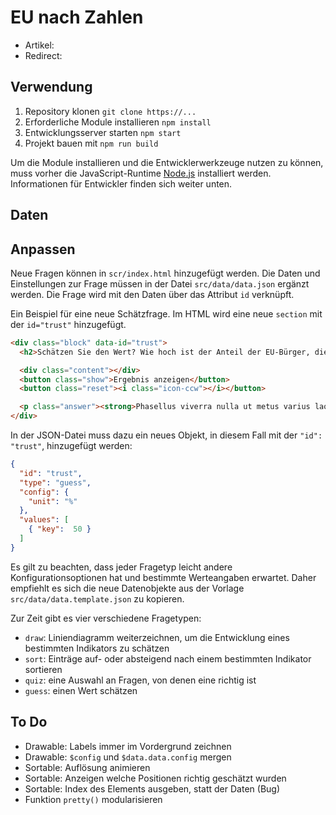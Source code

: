 # EU nach Zahlen

- Artikel: 
- Redirect:

## Verwendung
1. Repository klonen `git clone https://...`
2. Erforderliche Module installieren `npm install`
3. Entwicklungsserver starten `npm start`
4. Projekt bauen mit `npm run build`

Um die Module installieren und die Entwicklerwerkzeuge nutzen zu können, muss vorher die JavaScript-Runtime [Node.js](https://nodejs.org/en/download/) installiert werden. Informationen für Entwickler finden sich weiter unten.

## Daten

## Anpassen
Neue Fragen können in `scr/index.html` hinzugefügt werden. Die Daten und Einstellungen zur Frage müssen in der Datei `src/data/data.json` ergänzt werden. Die Frage wird mit den Daten über das Attribut `id` verknüpft.

Ein Beispiel für eine neue Schätzfrage. Im HTML wird eine neue `section` mit der `id="trust"` hinzugefügt.

```html
<div class="block" data-id="trust">
  <h2>Schätzen Sie den Wert? Wie hoch ist der Anteil der EU-Bürger, die dem EP vertrauen?</h2>

  <div class="content"></div>
  <button class="show">Ergebnis anzeigen</button>
  <button class="reset"><i class="icon-ccw"></i></button>

  <p class="answer"><strong>Phasellus viverra nulla ut metus varius laoreet. Quisque rutrum. Aenean imperdiet. Etiam ultricies nisi vel augue. Curabitur ullamcorper ultricies nisi. Nam eget dui. Etiam rhoncus. Maecenas tempus, tellus eget condimentum rhoncus, sem quam semper libero, sit amet adipiscing sem neque sed ipsum.</p>
</div>
```

In der JSON-Datei muss dazu ein neues Objekt, in diesem Fall mit der `"id": "trust"`, hinzugefügt werden:

```json
{
  "id": "trust",
  "type": "guess",
  "config": {
    "unit": "%"
  },
  "values": [
    { "key":  50 }
  ]
}
```

Es gilt zu beachten, dass jeder Fragetyp leicht andere Konfigurationsoptionen hat und bestimmte Werteangaben erwartet. Daher empfiehlt es sich die neue Datenobjekte aus der Vorlage `src/data/data.template.json` zu kopieren.

Zur Zeit gibt es vier verschiedene Fragetypen:
- `draw`: Liniendiagramm weiterzeichnen, um die Entwicklung eines bestimmten Indikators zu schätzen
- `sort`: Einträge auf- oder absteigend nach einem bestimmten Indikator sortieren
- `quiz`: eine Auswahl an Fragen, von denen eine richtig ist
- `guess`: einen Wert schätzen

## To Do
- Drawable: Labels immer im Vordergrund zeichnen
- Drawable: `$config` und `$data.data.config` mergen
- Sortable: Auflösung animieren
- Sortable: Anzeigen welche Positionen richtig geschätzt wurden
- Sortable: Index des Elements ausgeben, statt der Daten (Bug)
- Funktion `pretty()` modularisieren
